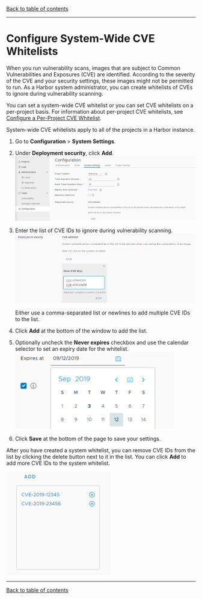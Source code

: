 [Back to table of contents](../../index.md)

----------

# Configure System-Wide CVE Whitelists

When you run vulnerability scans, images that are subject to Common Vulnerabilities and Exposures (CVE) are identified. According to the severity of the CVE and your security settings, these images might not be permitted to run. As a Harbor system administrator, you can create whitelists of CVEs to ignore during vulnerability scanning. 

You can set a system-wide CVE whitelist or you can set CVE whitelists on a per-project basis. For information about per-project CVE whitelists, see [Configure a Per-Project CVE Whitelist](../../working_with_projects/configure_project_whitelist.md).

System-wide CVE whitelists apply to all of the projects in a Harbor instance.

1. Go to **Configuration** > **System Settings**.
1. Under **Deployment security**, click **Add**. 
   ![System-wide CVE whitelist](../../img/cve-whitelist1.png)
1. Enter the list of CVE IDs to ignore during vulnerability scanning. 
   ![Add system CVE whitelist](../../img/cve-whitelist2.png)

   Either use a comma-separated list or newlines to add multiple CVE IDs to the list.
1. Click **Add** at the bottom of the window to add the list.
1. Optionally uncheck the **Never expires** checkbox and use the calendar selector to set an expiry date for the whitelist.
   ![Add system CVEs](../../img/cve-whitelist3.png)
1. Click **Save** at the bottom of the page to save your settings.
   
After you have created a system whitelist, you can remove CVE IDs from the list by clicking the delete button next to it in the list. You can click **Add** to add more CVE IDs to the system whitelist.

![Add and remove system CVEs](../../img/cve-whitelist4.png)

----------

[Back to table of contents](../../index.md)
